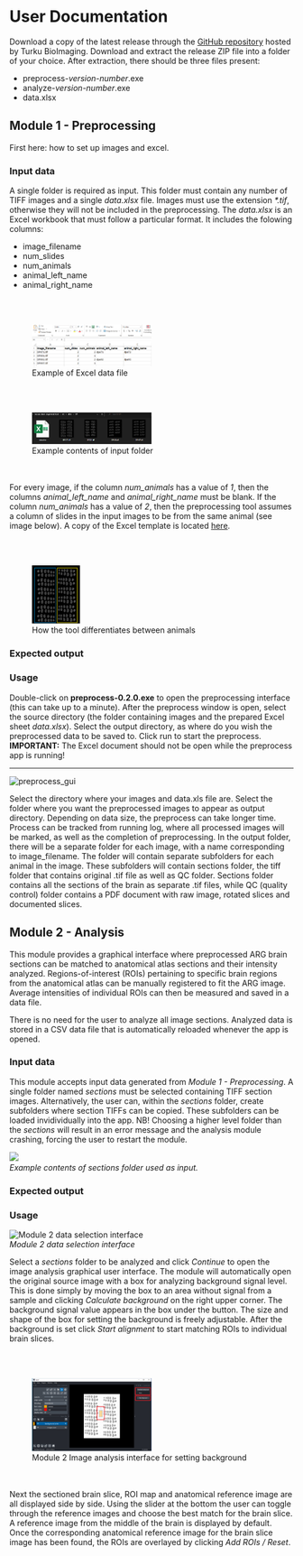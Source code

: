# User Documentation
Download a copy of the latest release through the [GitHub repository](https://github.com/Turku-BioImaging/mouse-brain-alignment-tool/releases) hosted by Turku BioImaging. Download and extract the release ZIP file into a folder of your choice. After extraction, there should be three files present:
- preprocess-*version-number*.exe
- analyze-*version-number*.exe
- data.xlsx

## Module 1 - Preprocessing
First here: how to set up images and excel.

### Input data
A single folder is required as input. This folder must contain any number of TIFF images and a single _data.xlsx_ file. Images must use the extension _*.tif_, otherwise they will not be included in the preprocessing. The _data.xlsx_ is an Excel workbook that must follow a particular format. It includes the folowing columns: 
- image_filename
- num_slides
- num_animals
- animal_left_name
- animal_right_name

<br/><br/>
<figure>
  <img src="/assets/docs/screenshot-102249.png" alt="Example of Excel data file" style="width: 50%; height: auto;">
  <figcaption>Example of Excel data file</figcaption>
</figure>
  
<br/><br/>
<figure>
  <img src="/assets/docs/screenshot-102625.png" alt="Example contents of input folder" style="width: 50%; height: auto;">
  <figcaption>Example contents of input folder</figcaption>
</figure>
  
<br/><br/>
For every image, if the column *num_animals* has a value of _1_, then the columns *animal_left_name* and *animal_right_name* must be blank. If the column *num_animals* has a value of _2_, then the preprocessing tool assumes a column of slides in the input images to be from the same animal (see image below). A copy of the Excel template is located [here](excel_template.xlsx).

<br/><br/>
<figure>
  <img src="/assets/docs/example_dataset_layout.png" alt="How the tool differentiates between animals" style="width: 20%; height: auto;">
  <figcaption>How the tool differentiates between animals</figcaption>
</figure>

### Expected output

### Usage
Double-click on __preprocess-0.2.0.exe__ to open the preprocessing interface (this can take up to a minute). After the preprocess window is open, select the source directory (the folder containing images and the prepared Excel sheet _data.xlsx_). Select the output directory, as where do you wish the preprocessed data to be saved to. Click run to start the preprocess.  
__IMPORTANT:__ The Excel document should not be open while the preprocess app is running!

------
<img style="width: 320px; height: auto;" alt="preprocess_gui" src="https://github.com/Turku-BioImaging/mouse-brain-alignment-tool/assets/136598378/581beab6-5ac6-47db-8922-45bfb86e914a">  

Select the directory where your images and data.xls file are. Select the folder where you want the preprocessed images to appear as output directory.
Depending on data size, the preprocess can take longer time. Process can be tracked from running log, where all processed images will be marked, as well as the completion of preprocessing. 
In the output folder, there will be a separate folder for each image, with a name corresponding to image_filename. The folder will contain separate subfolders for each animal in the image. These subfolders will contain sections folder, the tiff folder that contains original .tif file as well as QC folder. Sections folder contains all the sections of the brain as separate .tif files, while QC (quality control) folder contains a PDF document with raw image, rotated slices and documented slices. 

## Module 2 - Analysis
This module provides a graphical interface where preprocessed ARG brain sections can be matched to anatomical atlas sections and their intensity analyzed. Regions-of-interest (ROIs) pertaining to specific brain regions from the anatomical atlas can be manually registered to fit the ARG image. Average intensities of individual ROIs can then be measured and saved in a data file.

There is no need for the user to analyze all image sections. Analyzed data is stored in a CSV data file that is automatically reloaded whenever the app is opened.

### Input data
This module accepts input data generated from _Module 1 - Preprocessing_. A single folder named _sections_ must be selected containing TIFF section images. Alternatively, the user can, within the _sections_ folder, create subfolders where section TIFFs can be copied. These subfolders can be loaded invidividually into the app. NB! Choosing a higher level folder than the _sections_ will result in an error message and the analysis module crashing, forcing the user to restart the module.

<img src="https://github.com/Turku-BioImaging/mouse-brain-alignment-tool/assets/11444749/4857a2c5-e56f-4fd1-8a74-22f77b1acf6b" style="width: 500px; height: auto;"></img>  
_Example contents of sections folder used as input._

### Expected output

### Usage
<img src="https://github.com/Turku-BioImaging/mouse-brain-alignment-tool/assets/11444749/d865c645-9c74-46a0-a5da-3b80c8edc463" alt="Module 2 data selection interface" style="width: 320px; height: auto;"></img>  
_Module 2 data selection interface_  

Select a _sections_ folder to be analyzed and click _Continue_ to open the image analysis graphical user interface. The module will automatically open the original source image with a box for analyzing background signal level. This is done simply by moving the box to an area without signal from a sample and clicking _Calculate background_ on the right upper corner. The background signal value appears in the box under the button. The size and shape of the box for setting the background is freely adjustable. 
After the background is set click _Start alignment_ to start matching ROIs to individual brain slices. 

<br/><br/>
<figure>
  <img src="/assets/docs/setting_background.png" alt="Module 2 Image analysis interface for setting background" style="width: 50%; height: auto;">
  <figcaption>Module 2 Image analysis interface for setting background</figcaption>
</figure>

<br/><br/>
Next the sectioned brain slice, ROI map and anatomical reference image are all displayed side by side. Using the slider at the bottom the user can toggle through the reference images and choose the best match for the brain slice. A reference image from the middle of the brain is displayed by default. Once the corresponding anatomical reference image for the brain slice image has been found, the ROIs are overlayed by clicking _Add ROIs / Reset_. 
